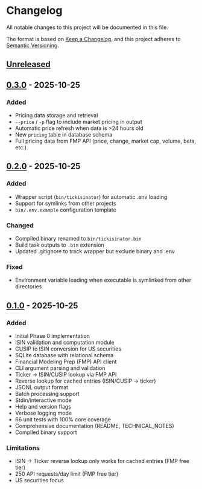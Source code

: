# Changelog

All notable changes to this project will be documented in this file.

The format is based on [Keep a Changelog](https://keepachangelog.com/en/1.0.0/),
and this project adheres to [Semantic Versioning](https://semver.org/spec/v2.0.0.html).

## [Unreleased]

## [0.3.0] - 2025-10-25

### Added
- Pricing data storage and retrieval
- `--price` / `-p` flag to include market pricing in output
- Automatic price refresh when data is >24 hours old
- New `pricing` table in database schema
- Full pricing data from FMP API (price, change, market cap, volume, beta, etc.)

## [0.2.0] - 2025-10-25

### Added
- Wrapper script (`bin/tickisinator`) for automatic .env loading
- Support for symlinks from other projects
- `bin/.env.example` configuration template

### Changed
- Compiled binary renamed to `bin/tickisinator.bin`
- Build task outputs to `.bin` extension
- Updated .gitignore to track wrapper but exclude binary and .env

### Fixed
- Environment variable loading when executable is symlinked from other directories

## [0.1.0] - 2025-10-25

### Added
- Initial Phase 0 implementation
- ISIN validation and computation module
- CUSIP to ISIN conversion for US securities
- SQLite database with relational schema
- Financial Modeling Prep (FMP) API client
- CLI argument parsing and validation
- Ticker → ISIN/CUSIP lookup via FMP API
- Reverse lookup for cached entries (ISIN/CUSIP → ticker)
- JSONL output format
- Batch processing support
- Stdin/interactive mode
- Help and version flags
- Verbose logging mode
- 66 unit tests with 100% core coverage
- Comprehensive documentation (README, TECHNICAL_NOTES)
- Compiled binary support

### Limitations
- ISIN → Ticker reverse lookup only works for cached entries (FMP free tier)
- 250 API requests/day limit (FMP free tier)
- US securities focus

[Unreleased]: https://github.com/mmazour/tickisinator/compare/v0.3.0...HEAD
[0.3.0]: https://github.com/mmazour/tickisinator/compare/v0.2.0...v0.3.0
[0.2.0]: https://github.com/mmazour/tickisinator/compare/v0.1.0...v0.2.0
[0.1.0]: https://github.com/mmazour/tickisinator/releases/tag/v0.1.0
